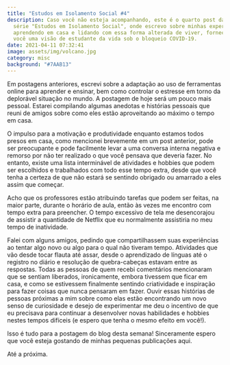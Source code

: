 ```yaml
---
title: "Estudos em Isolamento Social #4"
description: Caso você não esteja acompanhando, este é o quarto post da minha
  série "Estudos em Isolamento Social", onde escrevo sobre minhas experiências
  aprendendo em casa e lidando com essa forma alterada de viver, fornecendo a
  você uma visão de estudante da vida sob o bloqueio COVID-19.
date: 2021-04-11 07:32:41
image: assets/img/volcano.jpg
category: misc
background: "#7AAB13"
---
```

Em postagens anteriores, escrevi sobre a adaptação ao uso de ferramentas online para aprender e ensinar, bem como controlar o estresse em torno da deplorável situação no mundo. A postagem de hoje será um pouco mais pessoal. Estarei compilando algumas anedotas e histórias pessoais que reuni de amigos sobre como eles estão aproveitando ao máximo o tempo em casa.

O impulso para a motivação e produtividade enquanto estamos todos presos em casa, como mencionei brevemente em um post anterior, pode ser preocupante e pode facilmente levar a uma conversa interna negativa e remorso por não ter realizado o que você pensava que deveria fazer. No entanto, existe uma lista interminável de atividades e hobbies que podem ser escolhidos e trabalhados com todo esse tempo extra, desde que você tenha a certeza de que não estará se sentindo obrigado ou amarrado a eles assim que começar.

Acho que os professores estão atribuindo tarefas que podem ser feitas, na maior parte, durante o horário de aula, então às vezes me encontro com tempo extra para preencher. O tempo excessivo de tela me desencorajou de assistir a quantidade de Netflix que eu normalmente assistiria no meu tempo de inatividade.

Falei com alguns amigos, pedindo que compartilhassem suas experiências ao tentar algo novo ou algo para o qual não tiveram tempo. Atividades que vão desde tocar flauta até assar, desde o aprendizado de línguas até o registro no diário e resolução de quebra-cabeças estavam entre as respostas. Todas as pessoas de quem recebi comentários mencionaram que se sentiam liberados, ironicamente, embora tivessem que ficar em casa, e como se estivessem finalmente sentindo criatividade e inspiração para fazer coisas que nunca pensaram em fazer. Ouvir essas histórias de pessoas próximas a mim sobre como elas estão encontrando um novo senso de curiosidade e desejo de experimentar me deu o incentivo de que eu precisava para continuar a desenvolver novas habilidades e hobbies nestes tempos difíceis (e espero que tenha o mesmo efeito em você!).

Isso é tudo para a postagem do blog desta semana! Sinceramente espero que você esteja gostando de minhas pequenas publicações aqui.

Até a próxima.